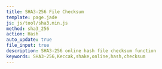 ```yaml
---
title: SHA3-256 File Checksum
template: page.jade
js: js/tool/sha3.min.js
method: sha3_256
action: Hash
auto_update: true
file_input: true
description: SHA3-256 online hash file checksum function
keywords: SHA3-256,Keccak,shake,online,hash,checksum
---
```

